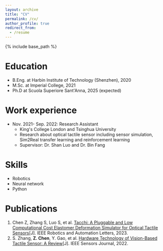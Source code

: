 ```yaml
---
layout: archive
title: "CV"
permalink: /cv/
author_profile: true
redirect_from:
  - /resume
---
```


{% include base_path %}

Education
======
* B.Eng. at Harbin Institute of Technology (Shenzhen), 2020
* M.Sc. at Imperial College, 2021
* Ph.D at Scuola Superiore Sant'Anna, 2025 (expected)

Work experience
======
* Nov. 2021- Sep. 2022: Research Assistant
  * King's College London and Tsinghua University
  * Research about optical tactile sensor including sensor simulation, Sim2Real transfer learning and reinforcement learning
  * Supervisor: Dr. Shan Luo and Dr. Bin Fang
  
Skills
======
* Robotics
* Neural network
* Python

Publications
======
1. Chen Z, Zhang S, Luo S, et al. [Tacchi: A Pluggable and Low Computational Cost Elastomer Deformation Simulator for Optical Tactile Sensors](https://ieeexplore.ieee.org/document/10017344)[J]. IEEE Robotics and Automation Letters, 2023.
2. S. Zhang, **Z. Chen**, Y. Gao, et al. [Hardware Technology of Vision-Based Tactile Sensor: A Review](https://ieeexplore.ieee.org/document/9911183)[J]. IEEE Sensors Journal, 2022.
  
